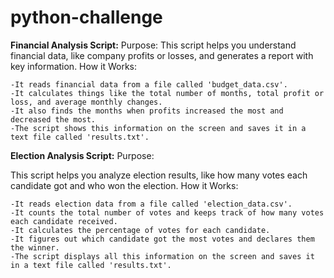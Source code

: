 # python-challenge
**Financial Analysis Script:**
Purpose:
This script helps you understand financial data, like company profits or losses, and generates a report with key information.
How it Works:

    -It reads financial data from a file called 'budget_data.csv'.
    -It calculates things like the total number of months, total profit or loss, and average monthly changes.
    -It also finds the months when profits increased the most and decreased the most.
    -The script shows this information on the screen and saves it in a text file called 'results.txt'.

**Election Analysis Script:**
Purpose:

This script helps you analyze election results, like how many votes each candidate got and who won the election.
How it Works:

    -It reads election data from a file called 'election_data.csv'.
    -It counts the total number of votes and keeps track of how many votes each candidate received.
    -It calculates the percentage of votes for each candidate.
    -It figures out which candidate got the most votes and declares them the winner.
    -The script displays all this information on the screen and saves it in a text file called 'results.txt'.
